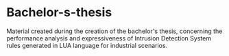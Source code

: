 # Bachelor-s-thesis
Material created during the creation of the bachelor's thesis, concerning the performance analysis and expressiveness of Intrusion Detection System rules generated in LUA language for industrial scenarios.

